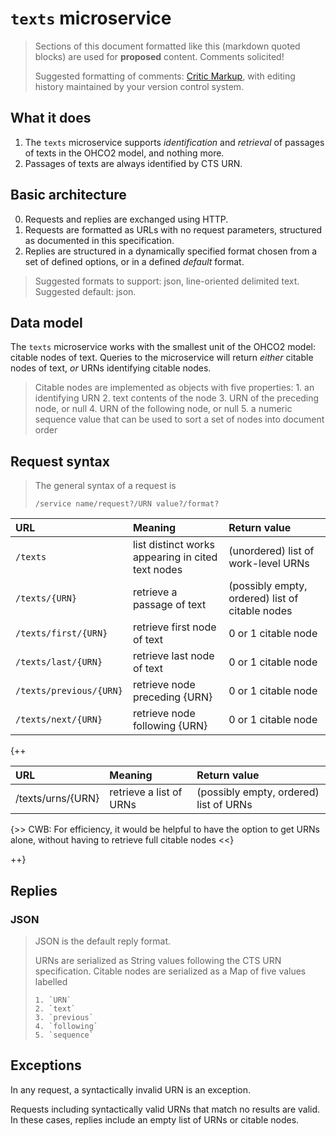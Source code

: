 # `texts` microservice

>Sections of this document formatted like this (markdown quoted blocks) are used for **proposed** content.  Comments solicited!
>
> Suggested formatting of comments:  [Critic Markup](http://criticmarkup.com/), with editing history maintained by your version control system.



## What it does

1. The `texts` microservice supports *identification* and *retrieval* of passages of texts in the OHCO2 model, and nothing more.
2. Passages of texts are always identified by CTS URN.



## Basic architecture

0. Requests and replies are exchanged using HTTP.
1. Requests are formatted as URLs with no request parameters, structured as documented in this specification.
2. Replies are structured in a dynamically specified format chosen from a set of defined options, or in a defined *default* format.

>Suggested formats to support: json, line-oriented delimited text.
> Suggested default: json.


## Data model

The `texts` microservice works with the smallest unit of the OHCO2 model: citable nodes of text.  Queries to the microservice will return *either* citable nodes of text, *or* URNs identifying citable nodes.

> Citable nodes are implemented as objects with five properties:
>     1. an identifying URN
>     2. text contents of the node
>     3. URN of the preceding node, or null
>     4. URN of the following node, or null
>     5. a numeric sequence value that can be used to sort a set of nodes into document order

## Request syntax

>The general syntax of a request is
>
> `/service name/request?/URN value?/format?`

| URL                     | Meaning                                           | Return value                                    |
|:------------------------|:--------------------------------------------------|:------------------------------------------------|
| `/texts`                | list distinct works appearing in cited text nodes | (unordered) list of work-level URNs             |
| `/texts/{URN}`          | retrieve a passage of text                        | (possibly empty, ordered) list of citable nodes |
| `/texts/first/{URN}`    | retrieve first node of text                       | 0 or 1 citable node                             |
| `/texts/last/{URN}`     | retrieve last node of text                        | 0 or 1 citable node                             |
| `/texts/previous/{URN}` | retrieve node preceding {URN}                     | 0 or 1 citable node                             |
| `/texts/next/{URN}`     | retrieve node following {URN}                     | 0 or 1 citable node                             |

{++ 

| URL                   | Meaning                                           | Return value                                    |
|:----------------------|:--------------------------------------------------|:------------------------------------------------|
| /texts/urns/{URN}     | retrieve a list of URNs                           | (possibly empty, ordered) list of URNs          |

{>> CWB: For efficiency, it would be helpful to have the option to get URNs alone, without having to retrieve full citable nodes <<}

++}

## Replies


### JSON

> JSON is the default reply format.
>
> URNs are serialized as String values following the CTS URN specification.
> Citable nodes are serialized as a Map of five values labelled
>
>     1. `URN`
>     2. `text`
>     3. `previous`
>     4. `following`
>     5. `sequence`

## Exceptions

In any request, a syntactically invalid URN is an exception.

Requests including syntactically valid URNs that match no results are valid. In these cases, replies include an empty list of URNs or citable nodes.
